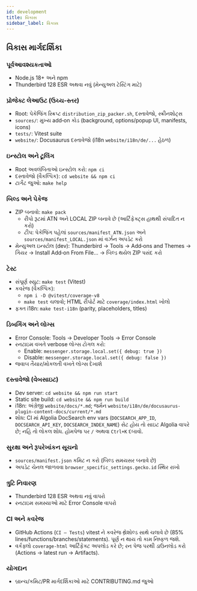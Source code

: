```yaml
---
id: development
title: વિકાસ
sidebar_label: વિકાસ
---
```


## વિકાસ માર્ગદર્શિકા

### પૂર્વઆવશ્યકતાઓ

- Node.js 18+ અને npm
- Thunderbird 128 ESR અથવા નવું (મેન્યુઅલ ટેસ્ટિંગ માટે)

### પ્રોજેક્ટ લેઆઉટ (ઉચ્ચ‑સ્તર)

- Root: પેકેજિંગ સ્ક્રિપ્ટ `distribution_zip_packer.sh`, દસ્તાવેજો, સ્ક્રીનશોટ્સ
- `sources/`: મુખ્ય add‑on કોડ (background, options/popup UI, manifests, icons)
- `tests/`: Vitest suite
- `website/`: Docusaurus દસ્તાવેજો (i18n `website/i18n/de/...` હેઠળ)

### ઇન્સ્ટોલ અને ટૂલિંગ

- Root અવલંબિતાઓ ઇન્સ્ટોલ કરો: `npm ci`
- દસ્તાવેજો (વૈકલ્પિક): `cd website && npm ci`
- ટાર્ગેટ જુઓ: `make help`

### બિલ્ડ અને પેકેજ

- ZIP બનાવો: `make pack`
  - રીપો રૂટમાં ATN અને LOCAL ZIP બનાવે છે (આર્ટિફેક્ટ્સ હાથથી સંપાદિત ન કરો)
  - ટીપ: પેકેજિંગ પહેલાં `sources/manifest_ATN.json` અને `sources/manifest_LOCAL.json` માં વર્ઝન અપડેટ કરો
- મેન્યુઅલ ઇન્સ્ટોલ (dev): Thunderbird → Tools → Add‑ons and Themes → ગિયર → Install Add‑on From File… → બિલ્ડ થયેલ ZIP પસંદ કરો

### ટેસ્ટ

- સંપૂર્ણ સ્યુટ: `make test` (Vitest)
- કવરેજ (વૈકલ્પિક):
  - `npm i -D @vitest/coverage-v8`
  - `make test` ચલાવો; HTML રીપોર્ટ માટે `coverage/index.html` ખોલો
- ફક્ત i18n: `make test-i18n` (parity, placeholders, titles)

### ડિબગિંગ અને લોગ્સ

- Error Console: Tools → Developer Tools → Error Console
- રનટાઇમ વખતે verbose લોગ્સ ટોગલ કરો:
  - Enable: `messenger.storage.local.set({ debug: true })`
  - Disable: `messenger.storage.local.set({ debug: false })`
- જવાબ તૈયાર/મોકલતી વખતે લોગ્સ દેખાશે

### દસ્તાવેજો (વેબસાઇટ)

- Dev server: `cd website && npm run start`
- Static site build: `cd website && npm run build`
- i18n: અંગ્રેજી `website/docs/*.md`; જર્મન `website/i18n/de/docusaurus-plugin-content-docs/current/*.md`
- શોધ: CI માં Algolia DocSearch env vars (`DOCSEARCH_APP_ID`, `DOCSEARCH_API_KEY`, `DOCSEARCH_INDEX_NAME`) સેટ હોય તો સાઇટ Algolia વાપરે છે; નહિ તો લોકલ શોધ. હોમપેજ પર `/` અથવા `Ctrl+K` દબાવો.

### સુરક્ષા અને રૂપરેખાંકન સૂચનો

- `sources/manifest.json` કમિટ ન કરો (બિલ્ડ સમયસર બનાવે છે)
- અપડેટ ચેનલ જાળવવા `browser_specific_settings.gecko.id` સ્થિર રાખો

### ત્રુટિ નિવારણ

- Thunderbird 128 ESR અથવા નવું વાપરો
- રનટાઇમ સમસ્યાઓ માટે Error Console વાપરો

### CI અને કવરેજ

- GitHub Actions (`CI — Tests`) vitest ને કવરેજ થ્રેશોલ્ડ સાથે ચલાવે છે (85% lines/functions/branches/statements). પૂર્ણ ન થાય તો કામ નિષ્ફળ જશે.
- વર્કફ્લો `coverage-html` આર્ટિફેક્ટ અપલોડ કરે છે; રન પેજ પરથી ડાઉનલોડ કરો (Actions → latest run → Artifacts).

### યોગદાન

- બ્રાન્ચ/કમિટ/PR માર્ગદર્શિકાઓ માટે CONTRIBUTING.md જુઓ
